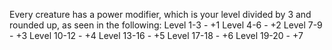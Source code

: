 Every creature has a power modifier, which is your level divided by 3 and rounded up, as seen in the following:
Level 1-3 - +1
Level 4-6 - +2
Level 7-9 - +3
Level 10-12 - +4
Level 13-16 - +5
Level 17-18 - +6
Level 19-20 - +7